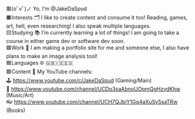 🟥(oﾟvﾟ)ノ Yo, I’m @JakeDaSpud                                            
🟧Interests 🗂 I like to create content and consume it too! Reading, games, art, hell, even researching! I also speak multiple languages.                    
🟨Studying 📚 I’m currently learning a lot of things! I am going to take a course in either game dev or software dev soon.             
🟩Work 💾 I am making a portfolio site for me and someone else, I also have plans to make an image analysis tool!                   
🟦Languages 🌐 🇬🇧🇮🇪🇪🇸                    
🟪Content 🎥 My YouTube channels:                    
   🕹 https://www.youtube.com/c/JakeDaSpud (Gaming/Main)                      
   🎸 https://www.youtube.com/channel/UCDp3saAbnoUOpmQgHzvdKhw (Music/Art)                      
   👓 https://www.youtube.com/channel/UCH7QJbiY1Gq4aXuSy5saTRw (Books)                    
<!---
JakeDaSpud/JakeDaSpud is a ✨ special ✨ repository because its `README.md` (this file) appears on your GitHub profile.
You can click the Preview link to take a look at your changes.
--->
